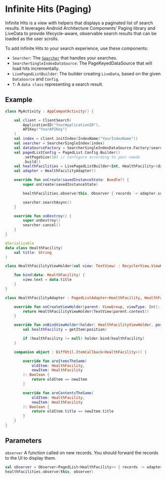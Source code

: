 # Infinite Hits (Paging)

Infinite Hits is a view with helpers that displays a paginated list of search results.
It leverages Android Architecture Components’ Paging library and LiveData to provide lifecycle-aware, observable search results that can be loaded as the user scrolls.

To add Infinite Hits to your search experience, use these components:

- `Searcher`: The [`Searcher`](Searcher.md) that handles your searches.
- `SearcherSingleIndexDataSource`: The PageKeyedDataSource that will load hits incrementally.
- `LivePagedListBuilder`: The builder creating `LiveData`, based on the given `DataSource` and `Config`.
- `T`: A `data class` representing a search result.

## Example

```kotlin
class MyActivity : AppCompatActivity() {

    val client = ClientSearch(
        ApplicationID("YourApplicationID"),
        APIKey("YourAPIKey")
    )
    val index = client.initIndex(IndexName("YourIndexName"))
    val searcher = SearcherSingleIndex(index)
    val dataSourceFactory = SearcherSingleIndexDataSource.Factory(searcher) { it.deserialize(HealthFacility.serializer()) }
    val pagedListConfig = PagedList.Config.Builder()
        .setPageSize(10) // configure according to your needs
        .build()
    val healthFacilities = LivePagedListBuilder<Int, HealthFacility>(dataSourceFactory, pagedListConfig).build()
    val adapter = HealthFacilityAdapter()

    override fun onCreate(savedInstanceState: Bundle?) {
        super.onCreate(savedInstanceState)

        healthFacilities.observe(this, Observer { records -> adapter.submitList(records) })

        searcher.searchAsync()
    }

    override fun onDestroy() {
        super.onDestroy()
        searcher.cancel()
    }
}

@Serializable
data class HealthFacility(
    val title: String
)

class HealthFacilityViewHolder(val view: TextView) : RecyclerView.ViewHolder(view) {

    fun bind(data: HealthFacility) {
        view.text = data.title
    }
}

class HealthFacilityAdapter : PagedListAdapter<HealthFacility, HealthFacilityViewHolder>(HealthFacilityAdapter) {

    override fun onCreateViewHolder(parent: ViewGroup, viewType: Int): HealthFacilityViewHolder {
        return HealthFacilityViewHolder(TextView(parent.context))
    }

    override fun onBindViewHolder(holder: HealthFacilityViewHolder, position: Int) {
        val healthFacility = getItem(position)

        if (healthFacility != null) holder.bind(healthFacility)
    }

    companion object : DiffUtil.ItemCallback<HealthFacility>() {

        override fun areItemsTheSame(
            oldItem: HealthFacility,
            newItem: HealthFacility
        ): Boolean {
            return oldItem == newItem
        }

        override fun areContentsTheSame(
            oldItem: HealthFacility,
            newItem: HealthFacility
        ): Boolean {
            return oldItem.title == newItem.title
        }
    }
}
```

## Parameters

`observer` A function called on new records. You should forward the records to the UI to display them.

```kotlin
val observer = Observer<PagedList<HealthFacility>> { records -> adapter.submitList(records) }
healthFacilities.observe(this, observer)
```
